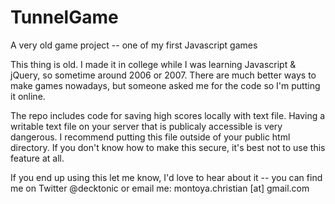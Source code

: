 # TunnelGame
A very old game project -- one of my first Javascript games

This thing is old. I made it in college while I was learning Javascript &amp; jQuery, so sometime around 2006 or 2007. There are much better ways to make games nowadays, but someone asked me for the code so I'm putting it online. 

The repo includes code for saving high scores locally with text file. Having a writable text file on your server that is publicaly accessible is very dangerous. I recommend putting this file outside of your public html directory. If you don't know how to make this secure, it's best not to use this feature at all. 

If you end up using this let me know, I'd love to hear about it -- you can find me on Twitter @decktonic or email me: montoya.christian [at] gmail.com 